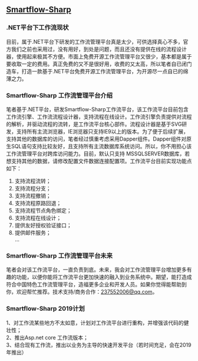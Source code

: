 ﻿## [Smartflow-Sharp](https://www.smartflow-sharp.com)  
### .NET平台下工作流现状
目前，属于.NET平台下研发的工作流管理平台真是太少，可供选择真心不多，官方我们之前也采用过，没有用好，到处是问题，而且还没有提供在线的流程设计器，使用起来极其不方便。市面上免费开源工作流管理平台又很少，基本都是属于要收取一定的费用。真正免费的又不是很好用，收费的又太高，所以笔者自已闭门造车，打造一款基于.NET平台免费开源工作流管理平台，为开源尽一点自已的绵薄之力。
 
### Smartflow-Sharp 工作流管理平台介绍
笔者基于.NET平台，研发Smartflow-Sharp工作流平台，该工作流平台目前包含工作流引擎、工作流流程设计器，支持流程在线设计。工作流引擎负责提供对流程的解析，并驱动流程的流转，是工作流平台核心部件。流程设计器是基于SVG研发，支持所有主流浏览器，IE浏览器只支持IE9以上的版本。为了便于后续扩展，支持其他的数据库的访问，笔者经过慎重考虑采用Dapper组件。Dapper组件对原生SQL语句支持比较友好，且支持所有主流数据库系统访问。所以，你不用担心该工作流管理平台对跨库访问能力。目前，默认只支持 MSSQLSERVER数据库，若想支持其他的数据，请修改配置文件数据连接配置项。工作流平台目前实现功能点如下：
1.	支持流程流转；<br/>
2.	支持流程分支；<br/>
3.	支持流程撤销；<br/>
4.	支持流程原路回退；<br/>
5.	支持流程节点角色绑定；<br/>
6.	支持流程在线设计；<br/>
7.	提供友好授权验证接口；<br/>
8.	提供邮件服务；<br/>
...

### Smartflow-Sharp 工作流管理平台未来
笔者会对该工作流平台，一直负责到底。未来，我会对工作流管理平台增加更多有趣的功能，以便你能将工作流平台更加快速的融入到业务系统中。期望，能打造成符合中国特色工作流管理平台，造福更多企业和开发人员。如果你觉得能帮助到你，欢迎帮忙推荐。技术支持/商务合作：237552006@qq.com。

### Smartflow-Sharp 2019计划
1、对工作流某些地方不太如意，计划对工作流平台进行重构，并增强该代码的健壮性；<br/>
2、推出Asp.net core 工作流版本；<br/>
3、结合现有工作流，推出以业务为主导的快速开发平台（若时间充足，会在2019年推出）
